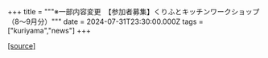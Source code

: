 +++
title = """※一部内容変更　【参加者募集】くりふとキッチンワークショップ（8～9月分）"""
date = 2024-07-31T23:30:00.000Z
tags = ["kuriyama","news"]
+++


[[source]](https://www.town.kuriyama.hokkaido.jp/soshiki/53/22552.html)
